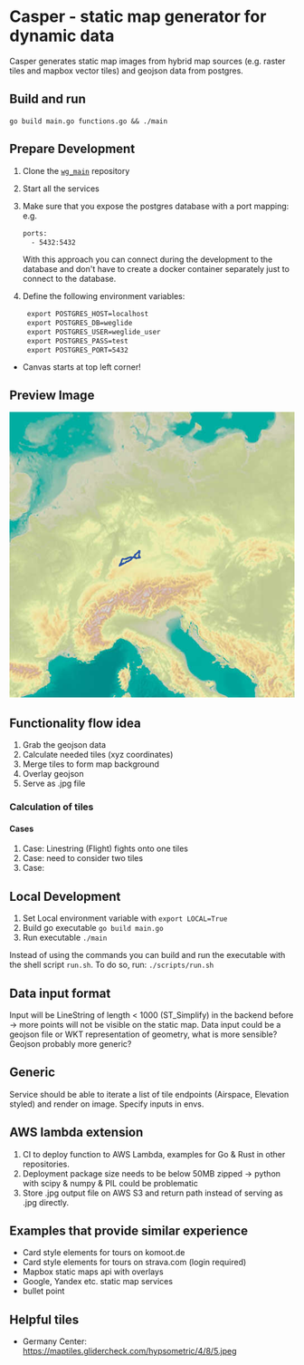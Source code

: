 # Casper - static map generator for dynamic data

Casper generates static map images from hybrid map sources (e.g. raster tiles and mapbox vector tiles) and geojson data from postgres.

## Build and run

```shell
go build main.go functions.go && ./main
```

## Prepare Development

1. Clone the [`wg_main`](https://github.com/weglide/weglide) repository
2. Start all the services
3. Make sure that you expose the postgres database with a port mapping: 
    e.g.
    ```
    ports:  
      - 5432:5432
    ```
   With this approach you can connect during the development to the database and don't have to create a docker container separately just to connect to the database.
4. Define the following environment variables:
   
   ```
    export POSTGRES_HOST=localhost
    export POSTGRES_DB=weglide
    export POSTGRES_USER=weglide_user
    export POSTGRES_PASS=test
    export POSTGRES_PORT=5432
   ```

* Canvas starts at top left corner! 

## Preview Image

![](images/out.png)

## Functionality flow idea

1. Grab the geojson data
2. Calculate needed tiles (xyz coordinates)
3. Merge tiles to form map background
4. Overlay geojson
5. Serve as .jpg file

### Calculation of tiles

#### Cases

1. Case: Linestring (Flight) fights onto one tiles
2. Case: need to consider two tiles
3. Case: 

## Local Development

1. Set Local environment variable with `export LOCAL=True`
2. Build go executable `go build main.go`
3. Run executable `./main`

Instead of using the commands you can build and run the executable with the shell script `run.sh`. To do so, run: `./scripts/run.sh`

## Data input format

Input will be LineString of length < 1000 (ST_Simplify) in the backend before -> more points will not be visible on the static map. Data input could be a geojson file or WKT representation of geometry, what is more sensible? Geojson probably more generic?

## Generic

Service should be able to iterate a list of tile endpoints (Airspace, Elevation styled) and render on image. Specify inputs in envs.

## AWS lambda extension

1. CI to deploy function to AWS Lambda, examples for Go & Rust in other repositories.
2. Deployment package size needs to be below 50MB zipped -> python with scipy & numpy & PIL could be problematic
3. Store .jpg output file on AWS S3 and return path instead of serving as .jpg directly.

## Examples that provide similar experience

* Card style elements for tours on komoot.de
* Card style elements for tours on strava.com (login required)
* Mapbox static maps api with overlays 
* Google, Yandex etc. static map services
* bullet point


## Helpful tiles

* Germany Center: https://maptiles.glidercheck.com/hypsometric/4/8/5.jpeg